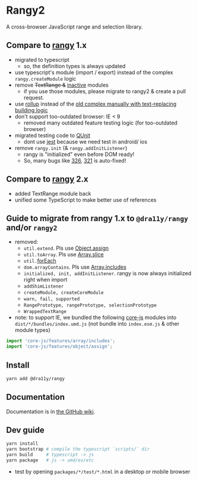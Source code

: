 # Rangy2

A cross-browser JavaScript range and selection library.

## Compare to [rangy](https://github.com/timdown/rangy) 1.x

- migrated to typescript
  - so, the definition types is always updated
- use typescript's module (import / export) instead of the complex `rangy.createModule` logic
- remove ~~TextRange &~~ [inactive](https://github.com/timdown/rangy/tree/master/src/modules/inactive) modules
  - if you use those modules, please migrate to rangy2 & create a pull request.
- use [rollup](https://rollupjs.org) instead of the
  [old complex manually with text-replacing building logic](https://github.com/timdown/rangy/blob/master/builder/build.js)
- don't support too-outdated browser: IE < 9
  - removed many outdated feature testing logic (for too-outdated browser)
- migrated testing code to [QUnit](https://qunitjs.com/)
  - dont use [jest](https://jestjs.io/) because we need test in android/ ios
- remove `rangy.init` (& `rangy.addInitListener`)
  - rangy is "initialized" even before DOM ready!
  - So, many bugs like [326](https://github.com/timdown/rangy/issues/326),
    [321](https://github.com/timdown/rangy/issues/321) is auto-fixed!

## Compare to [rangy](https://github.com/ohze/rangy) 2.x

- added TextRange module back
- unified some TypeScript to make better use of references

## Guide to migrate from rangy 1.x to `@dra11y/rangy` and/or `rangy2`

- removed:
  - `util.extend`. Pls use [Object.assign](http://kangax.github.io/compat-table/es6/#test-Object_static_methods_Object.assign)
  - `util.toArray`. Pls use [Array.slice](https://developer.mozilla.org/en-US/docs/Web/JavaScript/Reference/Global_Objects/Array/slice)
  - `util.`[forEach](http://kangax.github.io/compat-table/es5/#test-Array.prototype.forEach)
  - `dom.arrayContains`. Pls use [Array.includes](https://developer.mozilla.org/en-US/docs/Web/JavaScript/Reference/Global_Objects/Array/includes)
  - `initialized, init, addInitListener`. rangy is now always initialized right when import
  - `addShimListener`
  - `createModule, createCoreModule`
  - `warn, fail, supported`
  - `RangePrototype, rangePrototype, selectionPrototype`
  - `WrappedTextRange`
- note: to support IE, we bundled the following [core-js](https://www.npmjs.com/package/core-js) modules
  into `dist/*/bundles/index.umd.js` (not bundle into `index.esm.js` & other module types)

```javascript
import 'core-js/features/array/includes';
import 'core-js/features/object/assign';
```

## Install

```bash
yarn add @dra11y/rangy
```

## Documentation

Documentation is in [the GitHub wiki](https://github.com/timdown/rangy/wiki).

## Dev guide

```bash
yarn install
yarn bootstrap # compile the typescript `scripts/` dir
yarn build     # typescript -> js
yarn package   # js -> umd/es/etc
```

- test by opening `packages/*/test/*.html` in a desktop or mobile browser

